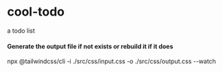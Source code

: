 # cool-todo
a todo list

#### Generate the output file if not exists or rebuild it if it does
npx @tailwindcss/cli -i ./src/css/input.css -o ./src/css/output.css --watch
